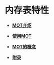 # 内存表特性<a name="ZH-CN_TOPIC_0257645552"></a>

-   **[MOT介绍](MOT介绍.md)**  

-   **[使用MOT](使用MOT.md)**  

-   **[MOT的概念](MOT的概念.md)**  

-   **[附录](附录-2.md)**  

